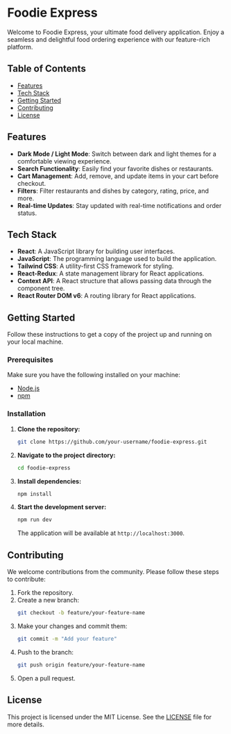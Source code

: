 # Foodie Express

Welcome to Foodie Express, your ultimate food delivery application. Enjoy a seamless and delightful food ordering experience with our feature-rich platform.

## Table of Contents

- [Features](#features)
- [Tech Stack](#tech-stack)
- [Getting Started](#getting-started)
- [Contributing](#contributing)
- [License](#license)

## Features

- **Dark Mode / Light Mode**: Switch between dark and light themes for a comfortable viewing experience.
- **Search Functionality**: Easily find your favorite dishes or restaurants.
- **Cart Management**: Add, remove, and update items in your cart before checkout.
- **Filters**: Filter restaurants and dishes by category, rating, price, and more.
- **Real-time Updates**: Stay updated with real-time notifications and order status.

## Tech Stack

- **React**: A JavaScript library for building user interfaces.
- **JavaScript**: The programming language used to build the application.
- **Tailwind CSS**: A utility-first CSS framework for styling.
- **React-Redux**: A state management library for React applications.
- **Context API**: A React structure that allows passing data through the component tree.
- **React Router DOM v6**: A routing library for React applications.

## Getting Started

Follow these instructions to get a copy of the project up and running on your local machine.

### Prerequisites

Make sure you have the following installed on your machine:
- [Node.js](https://nodejs.org/)
- [npm](https://www.npmjs.com/)

### Installation

1. **Clone the repository:**
    ```bash
    git clone https://github.com/your-username/foodie-express.git
    ```

2. **Navigate to the project directory:**
    ```bash
    cd foodie-express
    ```

3. **Install dependencies:**
    ```bash
    npm install
    ```

4. **Start the development server:**
    ```bash
    npm run dev
    ```

    The application will be available at `http://localhost:3000`.

## Contributing

We welcome contributions from the community. Please follow these steps to contribute:

1. Fork the repository.
2. Create a new branch:
    ```bash
    git checkout -b feature/your-feature-name
    ```
3. Make your changes and commit them:
    ```bash
    git commit -m "Add your feature"
    ```
4. Push to the branch:
    ```bash
    git push origin feature/your-feature-name
    ```
5. Open a pull request.

## License

This project is licensed under the MIT License. See the [LICENSE](LICENSE) file for more details.
